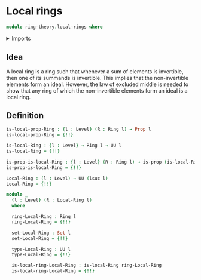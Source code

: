 # Local rings

```agda
module ring-theory.local-rings where
```

<details><summary>Imports</summary>

```agda
open import foundation.dependent-pair-types
open import foundation.disjunction
open import foundation.propositions
open import foundation.sets
open import foundation.universe-levels

open import ring-theory.invertible-elements-rings
open import ring-theory.rings
```

</details>

## Idea

A local ring is a ring such that whenever a sum of elements is invertible, then
one of its summands is invertible. This implies that the non-invertible elements
form an ideal. However, the law of excluded middle is needed to show that any
ring of which the non-invertible elements form an ideal is a local ring.

## Definition

```agda
is-local-prop-Ring : {l : Level} (R : Ring l) → Prop l
is-local-prop-Ring = {!!}

is-local-Ring : {l : Level} → Ring l → UU l
is-local-Ring = {!!}

is-prop-is-local-Ring : {l : Level} (R : Ring l) → is-prop (is-local-Ring R)
is-prop-is-local-Ring = {!!}

Local-Ring : (l : Level) → UU (lsuc l)
Local-Ring = {!!}

module _
  {l : Level} (R : Local-Ring l)
  where

  ring-Local-Ring : Ring l
  ring-Local-Ring = {!!}

  set-Local-Ring : Set l
  set-Local-Ring = {!!}

  type-Local-Ring : UU l
  type-Local-Ring = {!!}

  is-local-ring-Local-Ring : is-local-Ring ring-Local-Ring
  is-local-ring-Local-Ring = {!!}
```

